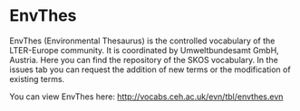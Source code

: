 # EnvThes
EnvThes (Environmental Thesaurus) is the controlled vocabulary of the LTER-Europe community. It is coordinated by Umweltbundesamt GmbH, Austria. Here you can find the repository of the SKOS vocabulary. In the issues tab you can request the addition of new terms or the modification of existing terms. 

You can view EnvThes here: http://vocabs.ceh.ac.uk/evn/tbl/envthes.evn
